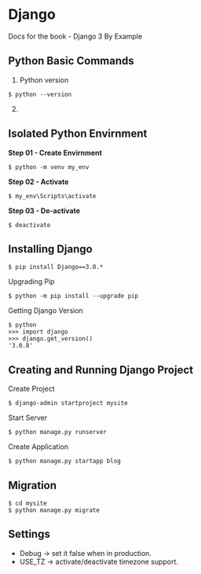 # Django
Docs for the book - Django 3 By Example


## Python Basic Commands

1. Python version
```shell
$ python --version
```

2.


## Isolated Python Envirnment

**Step 01 - Create Envirnment**
```shell
$ python -m venv my_env
```

**Step 02 - Activate**
```shell
$ my_env\Scripts\activate
```

**Step 03 - De-activate**
```shell
$ deactivate
```

## Installing Django

```shell
$ pip install Django==3.0.*
```

Upgrading Pip

```shell
$ python -m pip install --upgrade pip
```

Getting Django Version

```shell
$ python
>>> import django
>>> django.get_version()
'3.0.8'
```

## Creating and Running Django Project

Create Project

```shell
$ django-admin startproject mysite
```

Start Server 
```shell
$ python manage.py runserver
```

Create Application
```shell
$ python manage.py startapp blog
```




## Migration
```shell
$ cd mysite
$ python manage.py migrate
```

## Settings

* Debug -> set it false when in production.
* USE_TZ -> activate/deactivate timezone support.

